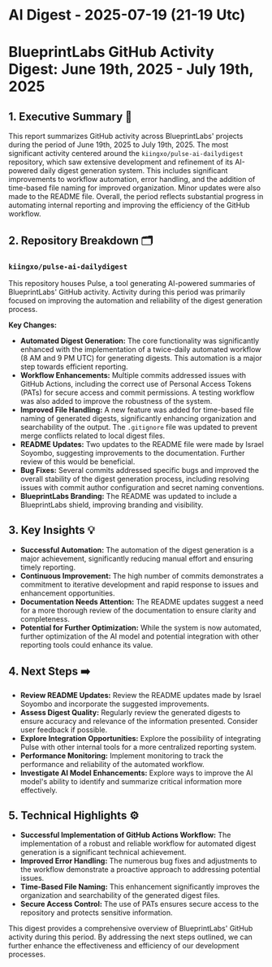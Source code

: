 # AI Digest - 2025-07-19 (21-19 Utc)

# BlueprintLabs GitHub Activity Digest: June 19th, 2025 - July 19th, 2025

## 1. Executive Summary 📝

This report summarizes GitHub activity across BlueprintLabs' projects during the period of June 19th, 2025 to July 19th, 2025.  The most significant activity centered around the `kiingxo/pulse-ai-dailydigest` repository, which saw extensive development and refinement of its AI-powered daily digest generation system.  This includes significant improvements to workflow automation, error handling, and the addition of time-based file naming for improved organization.  Minor updates were also made to the README file.  Overall, the period reflects substantial progress in automating internal reporting and improving the efficiency of the GitHub workflow.


## 2. Repository Breakdown 🗂️

### `kiingxo/pulse-ai-dailydigest`

This repository houses Pulse, a tool generating AI-powered summaries of BlueprintLabs' GitHub activity.  Activity during this period was primarily focused on improving the automation and reliability of the digest generation process.

**Key Changes:**

* **Automated Digest Generation:**  The core functionality was significantly enhanced with the implementation of a twice-daily automated workflow (8 AM and 9 PM UTC) for generating digests.  This automation is a major step towards efficient reporting.
* **Workflow Enhancements:**  Multiple commits addressed issues with GitHub Actions, including the correct use of Personal Access Tokens (PATs) for secure access and commit permissions.  A testing workflow was also added to improve the robustness of the system.
* **Improved File Handling:** A new feature was added for time-based file naming of generated digests, significantly enhancing organization and searchability of the output.  The `.gitignore` file was updated to prevent merge conflicts related to local digest files.
* **README Updates:**  Two updates to the README file were made by Israel Soyombo, suggesting improvements to the documentation.  Further review of this would be beneficial.
* **Bug Fixes:**  Several commits addressed specific bugs and improved the overall stability of the digest generation process, including resolving issues with commit author configuration and secret naming conventions.
* **BlueprintLabs Branding:**  The README was updated to include a BlueprintLabs shield, improving branding and visibility.


## 3. Key Insights 💡

* **Successful Automation:** The automation of the digest generation is a major achievement, significantly reducing manual effort and ensuring timely reporting.
* **Continuous Improvement:**  The high number of commits demonstrates a commitment to iterative development and rapid response to issues and enhancement opportunities.
* **Documentation Needs Attention:**  The README updates suggest a need for a more thorough review of the documentation to ensure clarity and completeness.
* **Potential for Further Optimization:** While the system is now automated, further optimization of the AI model and potential integration with other reporting tools could enhance its value.


## 4. Next Steps ➡️

* **Review README Updates:**  Review the README updates made by Israel Soyombo and incorporate the suggested improvements.
* **Assess Digest Quality:**  Regularly review the generated digests to ensure accuracy and relevance of the information presented.  Consider user feedback if possible.
* **Explore Integration Opportunities:**  Explore the possibility of integrating Pulse with other internal tools for a more centralized reporting system.
* **Performance Monitoring:** Implement monitoring to track the performance and reliability of the automated workflow.
* **Investigate AI Model Enhancements:** Explore ways to improve the AI model's ability to identify and summarize critical information more effectively.


## 5. Technical Highlights ⚙️

* **Successful Implementation of GitHub Actions Workflow:** The implementation of a robust and reliable workflow for automated digest generation is a significant technical achievement.
* **Improved Error Handling:**  The numerous bug fixes and adjustments to the workflow demonstrate a proactive approach to addressing potential issues.
* **Time-Based File Naming:** This enhancement significantly improves the organization and searchability of the generated digest files.
* **Secure Access Control:**  The use of PATs ensures secure access to the repository and protects sensitive information.


This digest provides a comprehensive overview of BlueprintLabs' GitHub activity during this period. By addressing the next steps outlined, we can further enhance the effectiveness and efficiency of our development processes.
